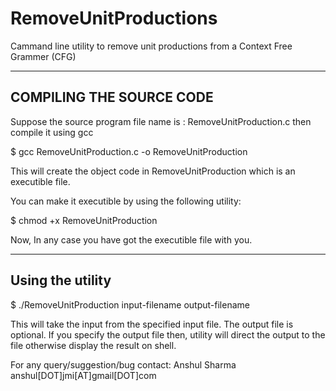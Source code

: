 RemoveUnitProductions
=====================

Cammand line utility to remove unit productions from a Context Free Grammer (CFG)


------------------------------------------------------------------------------------------------------------------------
COMPILING THE SOURCE CODE
------------------------------------------------------------------------------------------------------------------------
Suppose the source program file name is : RemoveUnitProduction.c then compile it using gcc

$ gcc RemoveUnitProduction.c -o RemoveUnitProduction



This will create the object code in RemoveUnitProduction which is an executible file.

You can make it executible by using the following utility:

$ chmod +x RemoveUnitProduction

Now, In any case you have got the executible file with you.


------------------------------------------------------------------------------------------------------------------------
Using the utility
------------------------------------------------------------------------------------------------------------------------

$ ./RemoveUnitProduction input-filename output-filename

This will take the input from the specified input file. The output file is optional.
If you specify the output file then, utility will direct the output to the file otherwise display the result on shell.


For any query/suggestion/bug contact:
Anshul Sharma
anshul[DOT]jmi[AT]gmail[DOT]com